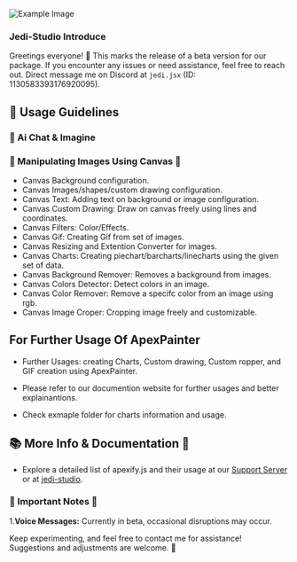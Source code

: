 ![Example Image](https://media.discordapp.net/attachments/1134572786262736996/1225196690634575922/Picsart_24-04-04_00-34-02-123.png?ex=66204056&is=660dcb56&hm=b88fefc90afda1db45b18e65ee2e3cfe8ce6eb8b6807ea4a6bc84137aa3c3034&=&format=webp&quality=lossless&width=662&height=662)

### Jedi-Studio Introduce

Greetings everyone! 🌟 This marks the release of a beta version for our package. If you encounter any issues or need assistance, feel free to reach out. Direct message me on Discord at `jedi.jsx` (ID: 1130583393176920095).

## 🚀 Usage Guidelines

### 🤖 Ai Chat & Imagine

### 📸 Manipulating Images Using Canvas 🎨

- Canvas Background configuration.
- Canvas Images/shapes/custom drawing configuration.
- Canvas Text: Adding text on background or image configuration.
- Canvas Custom Drawing: Draw on canvas freely using lines and coordinates.
- Canvas Filters: Color/Effects.
- Canvas Gif: Creating Gif from set of images.
- Canvas Resizing and Extention Converter for images.
- Canvas Charts: Creating piechart/barcharts/linecharts using the given set of data.
- Canvas Background Remover: Removes a background from images.
- Canvas Colors Detector: Detect colors in an image.
- Canvas Color Remover: Remove a specifc color from an image using rgb.
- Canvas Image Croper: Cropping image freely and customizable.

## For Further Usage Of ApexPainter

- Further Usages: creating Charts, Custom drawing, Custom ropper,  and GIF creation using ApexPainter.

- Please refer to our documention website for further usages and better explainantions.

- Check exmaple folder for charts information and usage.

## 📚 More Info & Documentation 📖

- Explore a detailed list of apexify.js and their usage at our
  [Support Server](https://discord.gg/mDyXV9hzXw) or at [jedi-studio](http://apexify.jedi-studio.com).

### 🚨 Important Notes 📌

1.**Voice Messages:** Currently in beta, occasional disruptions may occur.

Keep experimenting, and feel free to contact me for assistance! Suggestions and adjustments are welcome. 🌟
